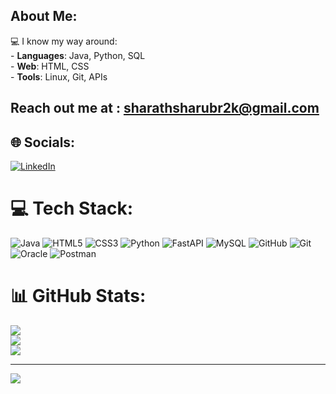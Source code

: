 ##  About Me:
💻 I know my way around:  <br>- **Languages**: Java, Python, SQL  <br>- **Web**: HTML, CSS  <br>- **Tools**: Linux, Git, APIs
## Reach out me at : sharathsharubr2k@gmail.com

## 🌐 Socials:
[![LinkedIn](https://img.shields.io/badge/LinkedIn-%230077B5.svg?logo=linkedin&logoColor=white)](https://linkedin.com/in/sharath-br-engineer/) 

# 💻 Tech Stack:
![Java](https://img.shields.io/badge/java-%23ED8B00.svg?style=flat&logo=openjdk&logoColor=white) ![HTML5](https://img.shields.io/badge/html5-%23E34F26.svg?style=flat&logo=html5&logoColor=white) ![CSS3](https://img.shields.io/badge/css3-%231572B6.svg?style=flat&logo=css3&logoColor=white) ![Python](https://img.shields.io/badge/python-3670A0?style=flat&logo=python&logoColor=ffdd54) ![FastAPI](https://img.shields.io/badge/FastAPI-005571?style=flat&logo=fastapi) ![MySQL](https://img.shields.io/badge/mysql-4479A1.svg?style=flat&logo=mysql&logoColor=white) ![GitHub](https://img.shields.io/badge/github-%23121011.svg?style=flat&logo=github&logoColor=white) ![Git](https://img.shields.io/badge/git-%23F05033.svg?style=flat&logo=git&logoColor=white) ![Oracle](https://img.shields.io/badge/Oracle-F80000?style=flat&logo=oracle&logoColor=white) ![Postman](https://img.shields.io/badge/Postman-FF6C37?style=flat&logo=postman&logoColor=white)
# 📊 GitHub Stats:
![](https://github-readme-stats.vercel.app/api?username=sharathwolf&theme=dark&hide_border=false&include_all_commits=false&count_private=false)<br/>
![](https://nirzak-streak-stats.vercel.app/?user=sharathwolf&theme=dark&hide_border=false)<br/>
![](https://github-readme-stats.vercel.app/api/top-langs/?username=sharathwolf&theme=dark&hide_border=false&include_all_commits=false&count_private=false&layout=compact)

---
[![](https://visitcount.itsvg.in/api?id=sharathwolf&icon=0&color=0)](https://visitcount.itsvg.in)

<!-- Proudly created with GPRM ( https://gprm.itsvg.in ) -->
